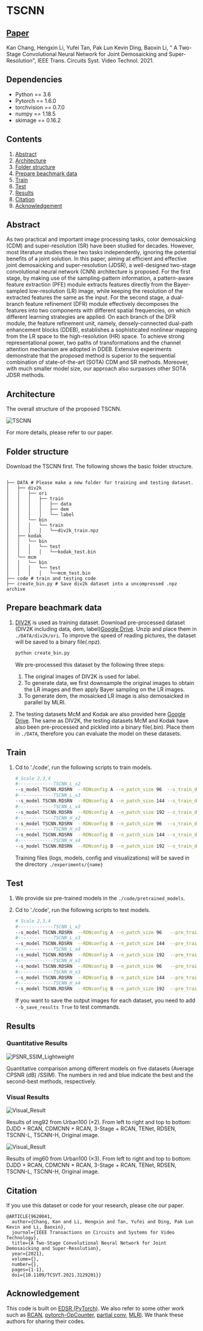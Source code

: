 # TSCNN

## [Paper](https://ieeexplore.ieee.org/document/9620041)
Kan Chang, Hengxin Li, Yufei Tan, Pak Lun Kevin Ding, Baoxin Li, " A Two-Stage Convolutional Neural Network for Joint Demosaicking and Super-Resolution", IEEE Trans. Circuits Syst. Video Technol. 2021.


## Dependencies
* Python == 3.6
* Pytorch == 1.6.0
* torchvision == 0.7.0
* numpy == 1.18.5
* skimage == 0.16.2

## Contents
1. [Abstract](#abstract)
2. [Architecture](#architecture)
2. [Folder structure](#folder-structure)
3. [Prepare beachmark data](#prepare-beachmark-data)
4. [Train](#train)
5. [Test](#test)
6. [Results](#results)
7. [Citation](#citation)
8. [Acknowledgement](#acknowledgement)

## Abstract
As two practical and important image processing tasks, color demosaicking (CDM) and super-resolution (SR) have been 
studied for decades. However, most literature studies these two tasks independently, ignoring the potential benefits of 
a joint solution. In this paper, aiming at efficient and effective joint demosaicking and super-resolution (JDSR), a 
well-designed two-stage convolutional neural network (CNN) architecture is proposed. For the first stage, by making use 
of the sampling-pattern information, a pattern-aware feature extraction (PFE) module extracts features directly from the
Bayer-sampled low-resolution (LR) image, while keeping the resolution of the extracted features the same as the input. 
For the second stage, a dual-branch feature refinement (DFR) module effectively decomposes the features into two 
components with different spatial frequencies, on which different learning strategies are applied. On each branch of the 
DFR module, the feature refinement unit, namely, densely-connected dual-path enhancement blocks (DDEB), establishes a 
sophisticated nonlinear mapping from the LR space to the high-resolution (HR) space. To achieve strong representational 
power, two paths of transformations and the channel attention mechanism are adopted in DDEB. Extensive experiments 
demonstrate that the proposed method is superior to the sequential combination of state-of-the-art (SOTA) CDM and 
SR methods. Moreover, with much smaller model size, our approach also surpasses other SOTA JDSR methods.

## Architecture

The overall structure of the proposed TSCNN.

![TSCNN](./Figs/TSCNN.png)

For more details, please refer to our paper.

## Folder structure
Download the TSCNN first. The following shows the basic folder structure.
```

├── DATA # Please make a new folder for training and testing dataset.
│   ├── div2k
│   │   ├── ori 
│   │   │   ├── train 
│   │   │   │   ├── data
│   │   │   │   ├── dem
│   │   │   │   └── label
│   │   └── bin
│   │   │   └── train 
│   │   │   │   └──div2k_train.npz 
│   ├── kodak 
│   │   └── bin
│   │   │   └── test 
│   │   │   │   └──kodak_test.bin 
│   └── mcm 
│   │   └── bin
│   │   │   └── test 
│   │   │   │   └──mcm_test.bin 
├── code # train and testing code
├── create_bin.py # Save div2k dataset into a uncompressed .npz archive 

```

## Prepare beachmark data

1. [DIV2K](https://data.vision.ee.ethz.ch/cvl/DIV2K/) is used as training dataset. Download pre-processed dataset (DIV2K including data, dem, label)[Google Drive](https://drive.google.com/drive/folders/1yUgxtUwgTslicWS5Uuv1nWhUYlZw0GB0?usp=sharing).
   Unzip and place them in ```./DATA/div2k/ori```. To improve the speed of reading pictures, the dataset will be saved to a binary file(.npz).
    
    ```bash
    python create_bin.py
    ```

   We pre-processed this dataset by the following three steps:
   1. The original images of DIV2K is used for label.
   2. To generate data, we first downsample the original images to obtain the LR images and then apply Bayer sampling on the LR images. 
   3. To generate dem, the mosaicked LR image is also demosaicked in parallel by MLRI.

2. The testing datasets McM and Kodak are also provided here [Google Drive](https://drive.google.com/file/d/1ngs72pZXipYCMWOlxV4hSwTz4oDOBlEj/view?usp=sharing).
   The same as DIV2K, the testing datasets McM and Kodak have also been pre-processed and pickled into a binary file(.bin). Place them in ```./DATA```, therefore you can evaluate the model on these datasets.


## Train

1. Cd to './code', run the following scripts to train models.

    ```bash
    # Scale 2,3,4
    #-------------TSCNN_L_x2 
    --s_model TSCNN.RDSRN  --RDNconfig A --n_patch_size 96  --s_train_dataset div2k.DIV2K --s_eval_dataset mcm.Mcm+kodak.Kodak
    #-------------TSCNN_L_x3 
    --s_model TSCNN.RDSRN  --RDNconfig A --n_patch_size 144 --s_train_dataset div2k.DIV2K --s_eval_dataset mcm.Mcm+kodak.Kodak
    #-------------TSCNN_L_x4 
    --s_model TSCNN.RDSRN  --RDNconfig A --n_patch_size 192 --s_train_dataset div2k.DIV2K --s_eval_dataset mcm.Mcm+kodak.Kodak
    #-------------TSCNN_H_x2 
    --s_model TSCNN.RDSRN  --RDNconfig B --n_patch_size 96  --s_train_dataset div2k.DIV2K --s_eval_dataset mcm.Mcm+kodak.Kodak
    #-------------TSCNN_H_x3
    --s_model TSCNN.RDSRN  --RDNconfig B --n_patch_size 144 --s_train_dataset div2k.DIV2K --s_eval_dataset mcm.Mcm+kodak.Kodak
    #-------------TSCNN_H_x4
    --s_model TSCNN.RDSRN  --RDNconfig B --n_patch_size 192 --s_train_dataset div2k.DIV2K --s_eval_dataset mcm.Mcm+kodak.Kodak

    ```
     
    Training files (logs, models, config and visualizations) will be saved in the directory ```./experiments/{name}```

## Test

1. We provide six pre-trained models in the `./code/pretrained_models`.

2. Cd to './code', run the following scripts to test models.

    ```bash
    # Scale 2,3,4
    #-------------TSCNN_L_x2 
    --s_model TSCNN.RDSRN  --RDNconfig A --n_patch_size 96   --pre_train TSCNN_Lx2.pth --b_test_only True --s_train_dataset div2k.DIV2K --s_eval_dataset mcm.Mcm+kodak.Kodak
    #-------------TSCNN_L_x3 
    --s_model TSCNN.RDSRN  --RDNconfig A --n_patch_size 144  --pre_train TSCNN_Lx3.pth --b_test_only True --s_train_dataset div2k.DIV2K --s_eval_dataset mcm.Mcm+kodak.Kodak
    #-------------TSCNN_L_x4 
    --s_model TSCNN.RDSRN  --RDNconfig A --n_patch_size 192  --pre_train TSCNN_Lx4.pth --b_test_only True --s_train_dataset div2k.DIV2K --s_eval_dataset mcm.Mcm+kodak.Kodak
    #-------------TSCNN_H_x2 
    --s_model TSCNN.RDSRN  --RDNconfig B --n_patch_size 96   --pre_train TSCNN_Hx2.pth --b_test_only True --s_train_dataset div2k.DIV2K --s_eval_dataset mcm.Mcm+kodak.Kodak
    #-------------TSCNN_H_x3
    --s_model TSCNN.RDSRN  --RDNconfig B --n_patch_size 144  --pre_train TSCNN_Hx3.pth --b_test_only True --s_train_dataset div2k.DIV2K --s_eval_dataset mcm.Mcm+kodak.Kodak
    #-------------TSCNN_H_x4
    --s_model TSCNN.RDSRN  --RDNconfig B --n_patch_size 192  --pre_train TSCNN_Hx4.pth --b_test_only True --s_train_dataset div2k.DIV2K --s_eval_dataset mcm.Mcm+kodak.Kodak

    ```

    If you want to save the output images for each dataset, you need to add `--b_save_results True` to test commands.


## Results
### Quantitative Results
![PSNR_SSIM_Lightweight](./Figs/psnr_ssim.png)

Quantitative comparison among different models on five datasets (Average CPSNR (dB) /SSIM). The numbers in red and blue indicate the best and the second-best methods, respectively.

### Visual Results

![Visual_Result](./Figs/image92_Urban100_x2.bmp)

Results of img92 from Urban100 (×2). From left to right and top to bottom: DJDD + RCAN, CDMCNN + RCAN, 3-Stage + RCAN, TENet, RDSEN, TSCNN-L, TSCNN-H, Original image.

![Visual_Result](./Figs/image60_Urban100_x3.bmp)

Results of img60 from Urban100 (×3). From left to right and top to bottom: DJDD + RCAN, CDMCNN + RCAN, 3-Stage + RCAN, TENet, RDSEN, TSCNN-L, TSCNN-H, Original image.

## Citation
If you use this dataset or code for your research, please cite our paper.
```
@ARTICLE{9620041,
  author={Chang, Kan and Li, Hengxin and Tan, Yufei and Ding, Pak Lun Kevin and Li, Baoxin},
  journal={IEEE Transactions on Circuits and Systems for Video Technology}, 
  title={A Two-Stage Convolutional Neural Network for Joint Demosaicking and Super-Resolution}, 
  year={2021},
  volume={},
  number={},
  pages={1-1},
  doi={10.1109/TCSVT.2021.3129201}}
```

## Acknowledgement
This code is built on [EDSR (PyTorch)](https://github.com/thstkdgus35/EDSR-PyTorch). 
We also refer to some other work such as [RCAN](https://github.com/yulunzhang/RCAN), 
[pytorch-OpCounter](https://github.com/Lyken17/pytorch-OpCounter), [partial conv](https://github.com/NVIDIA/partialconv),
[MLRI](http://www.ok.sc.e.titech.ac.jp/res/DM/MLRI.zip). We thank these authors for sharing their codes.


